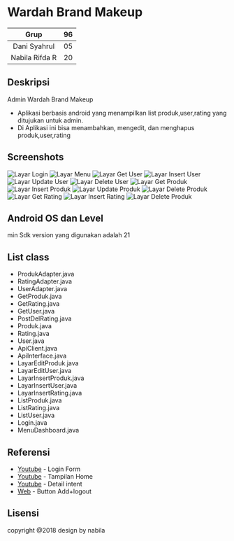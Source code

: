 # Wardah Brand Makeup
| Grup | 96 |
| :---------------: | :---------------:|
| Dani Syahrul | 05 |
| Nabila Rifda R | 20 |


## Deskripsi
Admin Wardah Brand Makeup
- Aplikasi berbasis android yang menampilkan list produk,user,rating yang ditujukan untuk admin. 
- Di Aplikasi ini bisa menambahkan, mengedit, dan menghapus produk,user,rating

## Screenshots
![Layar Login](https://github.com/nabilarifdaaa/adminMakeup/blob/master/admin_ss/1.jpg)
![Layar Menu](https://github.com/nabilarifdaaa/adminMakeup/blob/master/admin_ss/2.jpg)
![Layar Get User](https://github.com/nabilarifdaaa/adminMakeup/blob/master/admin_ss/3.jpg)
![Layar Insert User](https://github.com/nabilarifdaaa/adminMakeup/blob/master/admin_ss/5insertuser.jpg)
![Layar Update User](https://github.com/nabilarifdaaa/adminMakeup/blob/master/admin_ss/4.jpg)
![Layar Delete User](https://github.com/nabilarifdaaa/adminMakeup/blob/master/admin_ss/12deleteuser.jpg)
![Layar Get Produk](https://github.com/nabilarifdaaa/adminMakeup/blob/master/admin_ss/3.jpg)
![Layar Insert Produk](https://github.com/nabilarifdaaa/adminMakeup/blob/master/admin_ss/5insertuser.jpg)
![Layar Update Produk](https://github.com/nabilarifdaaa/adminMakeup/blob/master/admin_ss/4.jpg)
![Layar Delete Produk](https://github.com/nabilarifdaaa/adminMakeup/blob/master/admin_ss/12deleteuser.jpg)
![Layar Get Rating](https://github.com/nabilarifdaaa/adminMakeup/blob/master/admin_ss/3.jpg)
![Layar Insert Rating](https://github.com/nabilarifdaaa/adminMakeup/blob/master/admin_ss/5insertuser.jpg)
![Layar Delete Produk](https://github.com/nabilarifdaaa/adminMakeup/blob/master/admin_ss/12deleteuser.jpg)

## Android OS dan Level
min Sdk version yang digunakan adalah 21

## List class
+ ProdukAdapter.java
+ RatingAdapter.java
+ UserAdapter.java
+ GetProduk.java
+ GetRating.java
+ GetUser.java
+ PostDelRating.java
+ Produk.java
+ Rating.java
+ User.java
+ ApiClient.java
+ ApiInterface.java
+ LayarEditProduk.java
+ LayarEditUser.java
+ LayarInsertProduk.java
+ LayarInsertUser.java
+ LayarInsertRating.java
+ ListProduk.java
+ ListRating.java
+ ListUser.java
+ Login.java
+ MenuDashboard.java

## Referensi
* [Youtube](https://www.youtube.com/watch?v=oVlOXPKV-JU) - Login Form
* [Youtube](https://www.youtube.com/watch?v=QTiQawMBPUA&t=19s) - Tampilan Home
* [Youtube](https://www.youtube.com/watch?v=SD2t75T5RdY) - Detail intent
* [Web](https://developer.android.com/guide/topics/ui/floating-action-button) - Button Add+logout

## Lisensi
copyright @2018 
design by nabila
